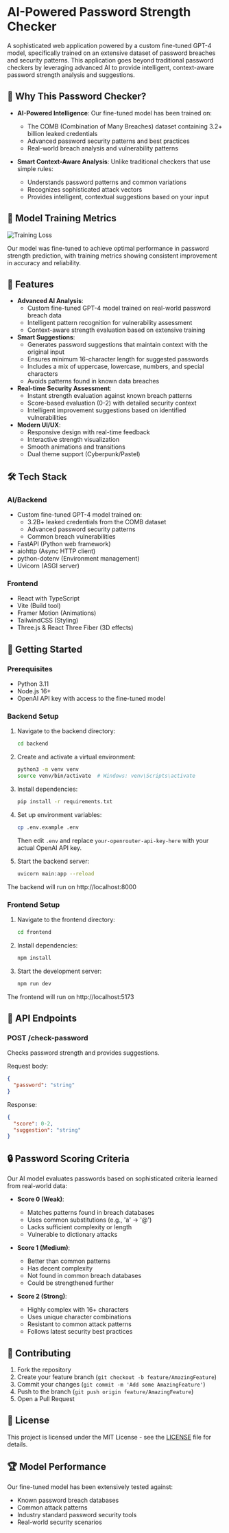 # AI-Powered Password Strength Checker

A sophisticated web application powered by a custom fine-tuned GPT-4 model, specifically trained on an extensive dataset of password breaches and security patterns. This application goes beyond traditional password checkers by leveraging advanced AI to provide intelligent, context-aware password strength analysis and suggestions.

## 🎯 Why This Password Checker?

- **AI-Powered Intelligence**: Our fine-tuned model has been trained on:
  - The COMB (Combination of Many Breaches) dataset containing 3.2+ billion leaked credentials
  - Advanced password security patterns and best practices
  - Real-world breach analysis and vulnerability patterns
  
- **Smart Context-Aware Analysis**: Unlike traditional checkers that use simple rules:
  - Understands password patterns and common variations
  - Recognizes sophisticated attack vectors
  - Provides intelligent, contextual suggestions based on your input

## 🧠 Model Training Metrics

![Training Loss](training_loss.png)

Our model was fine-tuned to achieve optimal performance in password strength prediction, with training metrics showing consistent improvement in accuracy and reliability.

## 🌟 Features

- **Advanced AI Analysis**: 
  - Custom fine-tuned GPT-4 model trained on real-world password breach data
  - Intelligent pattern recognition for vulnerability assessment
  - Context-aware strength evaluation based on extensive training
- **Smart Suggestions**: 
  - Generates password suggestions that maintain context with the original input
  - Ensures minimum 16-character length for suggested passwords
  - Includes a mix of uppercase, lowercase, numbers, and special characters
  - Avoids patterns found in known data breaches
- **Real-time Security Assessment**:
  - Instant strength evaluation against known breach patterns
  - Score-based evaluation (0-2) with detailed security context
  - Intelligent improvement suggestions based on identified vulnerabilities
- **Modern UI/UX**:
  - Responsive design with real-time feedback
  - Interactive strength visualization
  - Smooth animations and transitions
  - Dual theme support (Cyberpunk/Pastel)

## 🛠️ Tech Stack

### AI/Backend
- Custom fine-tuned GPT-4 model trained on:
  - 3.2B+ leaked credentials from the COMB dataset
  - Advanced password security patterns
  - Common breach vulnerabilities
- FastAPI (Python web framework)
- aiohttp (Async HTTP client)
- python-dotenv (Environment management)
- Uvicorn (ASGI server)

### Frontend
- React with TypeScript
- Vite (Build tool)
- Framer Motion (Animations)
- TailwindCSS (Styling)
- Three.js & React Three Fiber (3D effects)

## 🚀 Getting Started

### Prerequisites
- Python 3.11
- Node.js 16+
- OpenAI API key with access to the fine-tuned model

### Backend Setup

1. Navigate to the backend directory:
   ```bash
   cd backend
   ```

2. Create and activate a virtual environment:
   ```bash
   python3 -m venv venv
   source venv/bin/activate  # Windows: venv\Scripts\activate
   ```

3. Install dependencies:
   ```bash
   pip install -r requirements.txt
   ```

4. Set up environment variables:
   ```bash
   cp .env.example .env
   ```
   Then edit `.env` and replace `your-openrouter-api-key-here` with your actual OpenAI API key.

5. Start the backend server:
   ```bash
   uvicorn main:app --reload
   ```

The backend will run on http://localhost:8000

### Frontend Setup

1. Navigate to the frontend directory:
   ```bash
   cd frontend
   ```

2. Install dependencies:
   ```bash
   npm install
   ```

3. Start the development server:
   ```bash
   npm run dev
   ```

The frontend will run on http://localhost:5173

## 📝 API Endpoints

### POST /check-password
Checks password strength and provides suggestions.

Request body:
```json
{
  "password": "string"
}
```

Response:
```json
{
  "score": 0-2,
  "suggestion": "string"
}
```

## 🔒 Password Scoring Criteria

Our AI model evaluates passwords based on sophisticated criteria learned from real-world data:

- **Score 0 (Weak)**:
  - Matches patterns found in breach databases
  - Uses common substitutions (e.g., 'a' → '@')
  - Lacks sufficient complexity or length
  - Vulnerable to dictionary attacks

- **Score 1 (Medium)**:
  - Better than common patterns
  - Has decent complexity
  - Not found in common breach databases
  - Could be strengthened further

- **Score 2 (Strong)**:
  - Highly complex with 16+ characters
  - Uses unique character combinations
  - Resistant to common attack patterns
  - Follows latest security best practices

## 🤝 Contributing

1. Fork the repository
2. Create your feature branch (`git checkout -b feature/AmazingFeature`)
3. Commit your changes (`git commit -m 'Add some AmazingFeature'`)
4. Push to the branch (`git push origin feature/AmazingFeature`)
5. Open a Pull Request

## 📜 License

This project is licensed under the MIT License - see the [LICENSE](LICENSE) file for details.

## 🏆 Model Performance

Our fine-tuned model has been extensively tested against:
- Known password breach databases
- Common attack patterns
- Industry standard password security tools
- Real-world security scenarios
